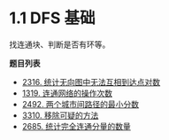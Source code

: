 # 1.1 DFS 基础

找连通块、判断是否有环等。

**题目列表**

- [2316. 统计无向图中无法互相到达点对数](https://leetcode.cn/problems/count-unreachable-pairs-of-nodes-in-an-undirected-graph/description/)
- [1319. 连通网络的操作次数](https://leetcode.cn/problems/number-of-operations-to-make-network-connected/description/)
- [2492. 两个城市间路径的最小分数](https://leetcode.cn/problems/minimum-score-of-a-path-between-two-cities/description/)
- [3310. 移除可疑的方法](https://leetcode.cn/problems/remove-methods-from-project/description/)
- [2685. 统计完全连通分量的数量](https://leetcode.cn/problems/count-the-number-of-complete-components/description/)

